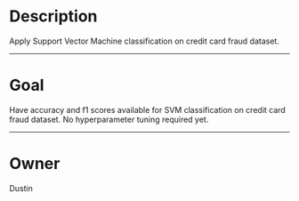 # Description

Apply Support Vector Machine classification on credit card
fraud dataset.

---

# Goal

Have accuracy and f1 scores available for SVM classification
on credit card fraud dataset. No hyperparameter tuning
required yet.

---

# Owner

Dustin
